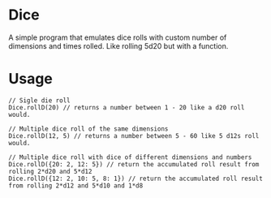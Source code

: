 # Dice
A simple program that emulates dice rolls with custom number of dimensions and times rolled. Like rolling 5d20 but with a function.

# Usage
```
// Sigle die roll
Dice.rollD(20) // returns a number between 1 - 20 like a d20 roll would.

// Multiple dice roll of the same dimensions
Dice.rollD(12, 5) // returns a number between 5 - 60 like 5 d12s roll would.

// Multiple dice roll with dice of different dimensions and numbers
Dice.rollD({20: 2, 12: 5}) // return the accumulated roll result from rolling 2*d20 and 5*d12
Dice.rollD({12: 2, 10: 5, 8: 1}) // return the accumulated roll result from rolling 2*d12 and 5*d10 and 1*d8
```
